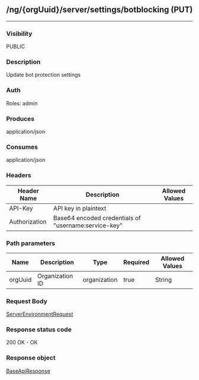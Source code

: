 ## /ng/{orgUuid}/server/settings/botblocking (PUT)
---
### Visibility
PUBLIC
### Description
Update bot protection settings
### Auth
Roles: admin
### Produces
application/json
### Consumes
application/json
### Headers
| Header Name | Description | Allowed Values |
| ----------- | ----------- | ----------- |
| API-Key | API key in plaintext |  |
| Authorization | Base64 encoded credentials of &quot;username:service-key&quot; |  |
### Path parameters
| Name | Description | Type | Required | Allowed Values |
| ----------- | ----------- | ----------- | ----------- | ----------- |
| orgUuid | Organization ID | organization | true | String |
### Request Body
[ServerEnvironmentRequest](<../../objects/ServerEnvironmentRequest.md>)
### Response status code
200 OK - OK
### Response object
[BaseApiResponse](<../../objects/BaseApiResponse.md>)
